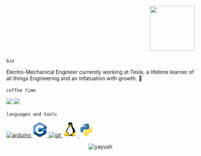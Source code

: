 <p align="right">
<img src="https://mystickermania.com/cdn/stickers/anime/fairy-tail-happy-512x512.png" width="120px" height="120px" />
</p>
<code>bio</code>

<p>Electro-Mechanical Engineer currently working at Tesla, a lifetime learner of all things Engineering and an infatuation with growth. 🌱</p>

<code>coffee time</code>

<p align="left">
<a target="_blank" href="https://www.linkedin.com/in/yotam-hayush-65a5b5193/"><img src="https://img.shields.io/badge/connect with me 🤝-%230077B5.svg?&style=flat-square&logo=linkedin&logoColor=white" /></a>
<a href="mailto:yotam.hayush@gmail.com?subject=Hello%20Yotam,%20From%20Github"><img src="https://img.shields.io/badge/chat with me 💬-%23D14836.svg?&style=flat-square&logo=gmail&logoColor=white" /></a>
</p>

<code>languages and tools</code>

<p align="left"> <a href="https://www.arduino.cc/" target="_blank" rel="noreferrer"> <img src="https://cdn.worldvectorlogo.com/logos/arduino-1.svg" alt="arduino" width="40" height="40"/> </a> <a href="https://www.w3schools.com/cpp/" target="_blank" rel="noreferrer"> <img src="https://raw.githubusercontent.com/devicons/devicon/master/icons/cplusplus/cplusplus-original.svg" alt="cplusplus" width="40" height="40"/> </a> <a href="https://git-scm.com/" target="_blank" rel="noreferrer"> <img src="https://www.vectorlogo.zone/logos/git-scm/git-scm-icon.svg" alt="git" width="40" height="40"/> </a> <a href="https://www.linux.org/" target="_blank" rel="noreferrer"> <img src="https://raw.githubusercontent.com/devicons/devicon/master/icons/linux/linux-original.svg" alt="linux" width="40" height="40"/> </a> <a href="https://www.python.org" target="_blank" rel="noreferrer"> <img src="https://raw.githubusercontent.com/devicons/devicon/master/icons/python/python-original.svg" alt="python" width="40" height="40"/> </a> </p>
<p align="center"> <img src="https://komarev.com/ghpvc/?username=yayush&label=Profile%20views&color=0e75b6&style=flat" alt="yayush" /> </p>

<!--
**yhayush/yhayush** is a ✨ _special_ ✨ repository because its `README.md` (this file) appears on your GitHub profile.

Here are some ideas to get you started:

- 🔭 I’m currently working on ...
- 🌱 I’m currently learning ...
- 👯 I’m looking to collaborate on ...
- 🤔 I’m looking for help with ...
- 💬 Ask me about ...
- 📫 How to reach me: ...
- 😄 Pronouns: ...
- ⚡ Fun fact: ...
-->
